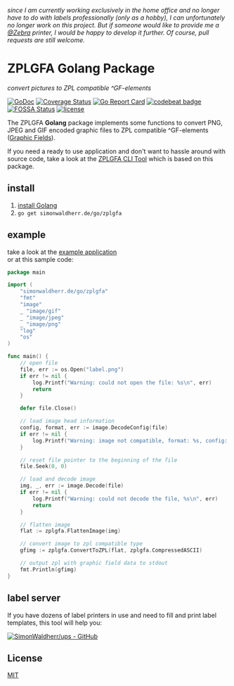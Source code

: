 *since I am currently working exclusively in the home office and no longer have to do with labels professionally (only as a hobby), I can unfortunately no longer work on this project.*
*But if someone would like to provide me a [@Zebra](https://github.com/Zebra) printer, I would be happy to develop it further.*
*Of course, pull requests are still welcome.*

# ZPLGFA Golang Package

*convert pictures to ZPL compatible ^GF-elements*

[![GoDoc](https://godoc.org/github.com/SimonWaldherr/zplgfa?status.svg)](https://godoc.org/github.com/SimonWaldherr/zplgfa) 
[![Coverage Status](https://coveralls.io/repos/github/SimonWaldherr/zplgfa/badge.svg?branch=master)](https://coveralls.io/github/SimonWaldherr/zplgfa?branch=master) 
[![Go Report Card](https://goreportcard.com/badge/github.com/SimonWaldherr/zplgfa)](https://goreportcard.com/report/github.com/SimonWaldherr/zplgfa) 
[![codebeat badge](https://codebeat.co/badges/28d795af-6f9b-453a-94c2-4fafb8b5b0d5)](https://codebeat.co/projects/github-com-simonwaldherr-zplgfa-master) 
[![FOSSA Status](https://app.fossa.io/api/projects/git%2Bgithub.com%2FSimonWaldherr%2Fzplgfa.svg?type=shield)](https://app.fossa.io/projects/git%2Bgithub.com%2FSimonWaldherr%2Fzplgfa?ref=badge_shield) 
[![license](https://img.shields.io/badge/license-MIT-blue.svg)](https://raw.githubusercontent.com/SimonWaldherr/zplgfa/master/LICENSE) 

The ZPLGFA **Golang** package implements some functions to convert PNG, JPEG and GIF encoded graphic files to ZPL compatible ^GF-elements ([Graphic Fields](https://www.zebra.com/us/en/support-downloads/knowledge-articles/gf-graphic-field-zpl-command.html)).

If you need a ready to use application and don't want to hassle around with source code, take a look at the [ZPLGFA CLI Tool](https://github.com/SimonWaldherr/zplgfa/tree/master/cmd/zplgfa) which is based on this package.

## install

1. [install Golang](https://golang.org/doc/install)
1. `go get simonwaldherr.de/go/zplgfa`

## example

take a look at the [example application](https://github.com/SimonWaldherr/zplgfa/tree/master/cmd/zplgfa)  
or at this sample code:  

```go
package main

import (
    "simonwaldherr.de/go/zplgfa"
    "fmt"
    "image"
    _ "image/gif"
    _ "image/jpeg"
    _ "image/png"
    "log"
    "os"
)

func main() {
    // open file
    file, err := os.Open("label.png")
    if err != nil {
        log.Printf("Warning: could not open the file: %s\n", err)
        return
    }

    defer file.Close()

    // load image head information
    config, format, err := image.DecodeConfig(file)
    if err != nil {
        log.Printf("Warning: image not compatible, format: %s, config: %v, error: %s\n", format, config, err)
    }

    // reset file pointer to the beginning of the file
    file.Seek(0, 0)

    // load and decode image
    img, _, err := image.Decode(file)
    if err != nil {
        log.Printf("Warning: could not decode the file, %s\n", err)
        return
    }

    // flatten image
    flat := zplgfa.FlattenImage(img)

    // convert image to zpl compatible type
    gfimg := zplgfa.ConvertToZPL(flat, zplgfa.CompressedASCII)

    // output zpl with graphic field data to stdout
    fmt.Println(gfimg)
}

```

## label server

If you have dozens of label printers in use and need to fill and print label templates, this tool will help you:  

[![SimonWaldherr/ups - GitHub](https://gh-card.dev/repos/SimonWaldherr/ups.svg?fullname)](https://github.com/SimonWaldherr/ups)


## License

[MIT](https://github.com/SimonWaldherr/zplgfa/blob/master/LICENSE)
